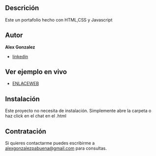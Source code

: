 ## Descrición

Este un portafolio hecho con HTML,CSS y Javascript

## Autor
**Alex Gonzalez**

* [linkedin](www.linkedin.com/in/alexdavid2103)

## Ver ejemplo en vivo
- [ENLACEWEB](https://alexdavid2103.github.io/mi-portafolio/)

## Instalación
Este proyecto no necesita de instalación. Simplemente abre la carpeta o haz click en el chat en el .html

## Contratación
Si quieres contactarme puedes escribirme a alexgonzalezpabuena@gmail.com para consultas.
